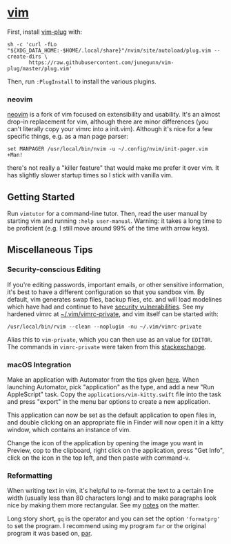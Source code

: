 # [vim](https://www.vim.org/)

First, install [vim-plug](https://github.com/junegunn/vim-plug) with:
```console
sh -c 'curl -fLo "${XDG_DATA_HOME:-$HOME/.local/share}"/nvim/site/autoload/plug.vim --create-dirs \
       https://raw.githubusercontent.com/junegunn/vim-plug/master/plug.vim'
```

Then, run `:PlugInstall` to install the various plugins.

### neovim

[neovim](https://neovim.io/) is a fork of vim focused on extensibility and
usability. It's an almost drop-in replacement for vim, although there are
minor differences (you can't literally copy your vimrc into a init.vim).
Although it's nice for a few specific things, e.g. as a man page parser:
```fish
set MANPAGER /usr/local/bin/nvim -u ~/.config/nvim/init-pager.vim +Man!
```
there's not really a "killer feature" that would make me prefer it over
vim. It has slightly slower startup times so I stick with vanilla vim.

## Getting Started

Run `vimtutor` for a command-line tutor. Then, read the user manual by
starting vim and running `:help user-manual`. Warning: it takes a long time
to be proficient (e.g. I still move around 99% of the time with arrow keys).

## Miscellaneous Tips

### Security-conscious Editing

If you're editing passwords, important emails, or other sensitive
information, it's best to have a different configuration so that you
sandbox vim. By default, vim generates swap files, backup files, etc.
and will load modelines which have had and continue to have [security
vulnerabilities](https://lwn.net/Vulnerabilities/20249/). See my
hardened vimrc at [~/.vim/vimrc-private](./.vim/vimrc-private), and
vim itself can be started with:
```console
/usr/local/bin/rvim --clean --noplugin -nu ~/.vim/vimrc-private
```

Alias this to `vim-private`, which you can then use as an value for `EDITOR`.
The commands in `vimrc-private` were taken from this
[stackexchange](https://vi.stackexchange.com/questions/6177/the-simplest-way-to-start-vim-in-private-mode).

### macOS Integration

Make an application with Automator from the tips given
[here](https://gregrs-uk.github.io/2018-11-01/open-files-neovim-iterm2-macos-finder/).
When launching Automator, pick "application" as
the type, and add a new "Run AppleScript" task.
Copy the `applications/vim-kitty.swift` file into the task and
press "export" in the menu bar options to create a new application.

This application can now be set as the default application to open
files in, and double clicking on an appropriate file in Finder will
now open it in a kitty window, which contains an instance of vim.

Change the icon of the application by opening the image you want in
Preview, cop to the clipboard, right click on the application, press "Get
Info", click on the icon in the top left, and then paste with command-v.

### Reformatting

When writing text in vim, it's helpful to re-format the text to a
certain line width (usually less than 80 characters long) and to
make paragraphs look nice by making them more rectangular. See my
[notes](https://stephen-huan.github.io/posts/far/) on the matter.

Long story short, `gq` is the operator and you can set the option
`'formatprg'` to set the program. I recommend using my program `far` or
the original program it was based on, [par](http://www.nicemice.net/par/).

